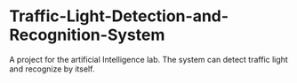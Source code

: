 # Traffic-Light-Detection-and-Recognition-System
A project for the artificial Intelligence lab. The system can detect traffic light and recognize by itself.
